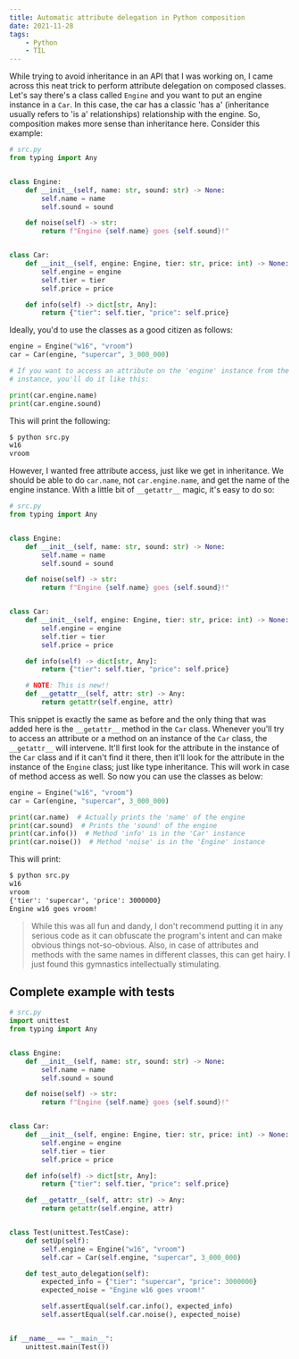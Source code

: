 ```yaml
---
title: Automatic attribute delegation in Python composition
date: 2021-11-28
tags:
    - Python
    - TIL
---
```


While trying to avoid inheritance in an API that I was working on, I came across this neat
trick to perform attribute delegation on composed classes. Let's say there's a class called
`Engine` and you want to put an engine instance in a `Car`. In this case, the car has a
classic 'has a' (inheritance usually refers to 'is a' relationships) relationship with the
engine. So, composition makes more sense than inheritance here. Consider this example:

```py
# src.py
from typing import Any


class Engine:
    def __init__(self, name: str, sound: str) -> None:
        self.name = name
        self.sound = sound

    def noise(self) -> str:
        return f"Engine {self.name} goes {self.sound}!"


class Car:
    def __init__(self, engine: Engine, tier: str, price: int) -> None:
        self.engine = engine
        self.tier = tier
        self.price = price

    def info(self) -> dict[str, Any]:
        return {"tier": self.tier, "price": self.price}
```

Ideally, you'd to use the classes as a good citizen as follows:

```py
engine = Engine("w16", "vroom")
car = Car(engine, "supercar", 3_000_000)

# If you want to access an attribute on the 'engine' instance from the 'car'
# instance, you'll do it like this:

print(car.engine.name)
print(car.engine.sound)
```

This will print the following:

```txt
$ python src.py
w16
vroom
```

However, I wanted free attribute access, just like we get in inheritance. We should be able
to do `car.name`, not `car.engine.name`, and get the name of the engine instance. With a
little bit of `__getattr__` magic, it's easy to do so:

```py
# src.py
from typing import Any


class Engine:
    def __init__(self, name: str, sound: str) -> None:
        self.name = name
        self.sound = sound

    def noise(self) -> str:
        return f"Engine {self.name} goes {self.sound}!"


class Car:
    def __init__(self, engine: Engine, tier: str, price: int) -> None:
        self.engine = engine
        self.tier = tier
        self.price = price

    def info(self) -> dict[str, Any]:
        return {"tier": self.tier, "price": self.price}

    # NOTE: This is new!!
    def __getattr__(self, attr: str) -> Any:
        return getattr(self.engine, attr)
```

This snippet is exactly the same as before and the only thing that was added here is the
`__getattr__` method in the `Car` class. Whenever you'll try to access an attribute or a
method on an instance of the `Car` class, the `__getattr__` will intervene. It'll first look
for the attribute in the instance of the `Car` class and if it can't find it there, then
it'll look for the attribute in the instance of the `Engine` class; just like type
inheritance. This will work in case of method access as well. So now you can use the classes
as below:

```py
engine = Engine("w16", "vroom")
car = Car(engine, "supercar", 3_000_000)

print(car.name)  # Actually prints the 'name' of the engine
print(car.sound)  # Prints the 'sound' of the engine
print(car.info())  # Method 'info' is in the 'Car' instance
print(car.noise())  # Method 'noise' is in the 'Engine' instance
```

This will print:

```txt
$ python src.py
w16
vroom
{'tier': 'supercar', 'price': 3000000}
Engine w16 goes vroom!
```

> While this was all fun and dandy, I don't recommend putting it in any serious code as it
> can obfuscate the program's intent and can make obvious things not-so-obvious. Also, in
> case of attributes and methods with the same names in different classes, this can get
> hairy. I just found this gymnastics intellectually stimulating.

## Complete example with tests

```py
# src.py
import unittest
from typing import Any


class Engine:
    def __init__(self, name: str, sound: str) -> None:
        self.name = name
        self.sound = sound

    def noise(self) -> str:
        return f"Engine {self.name} goes {self.sound}!"


class Car:
    def __init__(self, engine: Engine, tier: str, price: int) -> None:
        self.engine = engine
        self.tier = tier
        self.price = price

    def info(self) -> dict[str, Any]:
        return {"tier": self.tier, "price": self.price}

    def __getattr__(self, attr: str) -> Any:
        return getattr(self.engine, attr)


class Test(unittest.TestCase):
    def setUp(self):
        self.engine = Engine("w16", "vroom")
        self.car = Car(self.engine, "supercar", 3_000_000)

    def test_auto_delegation(self):
        expected_info = {"tier": "supercar", "price": 3000000}
        expected_noise = "Engine w16 goes vroom!"

        self.assertEqual(self.car.info(), expected_info)
        self.assertEqual(self.car.noise(), expected_noise)


if __name__ == "__main__":
    unittest.main(Test())
```
